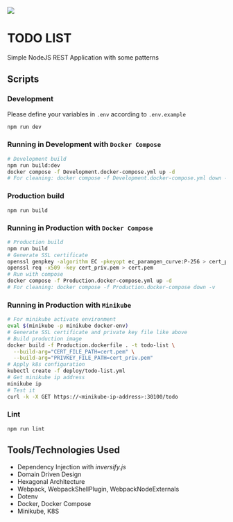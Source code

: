 ![](https://github.com/Spelchure/todo-list/actions/workflows/ci.yml/badge.svg)

# TODO LIST

Simple NodeJS REST Application with some patterns

## Scripts

### Development

Please define your variables in `.env` according to `.env.example`

```sh
npm run dev
```

### Running in Development with `Docker Compose`

```sh
# Development build
npm run build:dev
docker compose -f Development.docker-compose.yml up -d
# For cleaning: docker compose -f Development.docker-compose.yml down -v
```

### Production build

```
npm run build
```

### Running in Production with `Docker Compose`

```sh
# Production build
npm run build
# Generate SSL certificate
openssl genpkey -algorithm EC -pkeyopt ec_paramgen_curve:P-256 > cert_priv.pem
openssl req -x509 -key cert_priv.pem > cert.pem
# Run with compose
docker compose -f Production.docker-compose.yml up -d
# For cleaning: docker compose -f Production.docker-compose down -v
```

### Running in Production with `Minikube`

```sh
# For minikube activate environment
eval $(minikube -p minikube docker-env)
# Generate SSL certificate and private key file like above
# Build production image
docker build -f Production.dockerfile . -t todo-list \
  --build-arg="CERT_FILE_PATH=cert.pem" \
  --build-arg="PRIVKEY_FILE_PATH=cert_priv.pem"
# Apply k8s configuration
kubectl create -f deploy/todo-list.yml
# Get minikube ip address
minikube ip
# Test it
curl -k -X GET https://<minikube-ip-address>:30100/todo
```

### Lint

```
npm run lint
```

## Tools/Technologies Used

- Dependency Injection with _inversify.js_
- Domain Driven Design
- Hexagonal Architecture
- Webpack, WebpackShellPlugin, WebpackNodeExternals
- Dotenv
- Docker, Docker Compose
- Minikube, K8S
